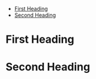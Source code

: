 <!-- toc -->

- [First Heading](#first-heading)
- [Second Heading](#second-heading)

<!-- tocstop -->

# First Heading

<!-- # Commented Heading -->

# Second Heading